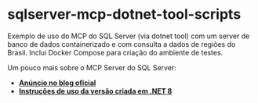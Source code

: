 # sqlserver-mcp-dotnet-tool-scripts
Exemplo de uso do MCP do SQL Server (via dotnet tool) com um server de banco de dados containerizado e com consulta a dados de regiões do Brasil. Inclui Docker Compose para criação do ambiente de testes.

Um pouco mais sobre o MCP Server do SQL Server:
- [**Anúncio no blog oficial**](https://devblogs.microsoft.com/azure-sql/introducing-mssql-mcp-server/)
- [**Instruções de uso da versão criada em .NET 8**](https://github.com/Azure-Samples/SQL-AI-samples/blob/main/MssqlMcp/dotnet/README.md)


